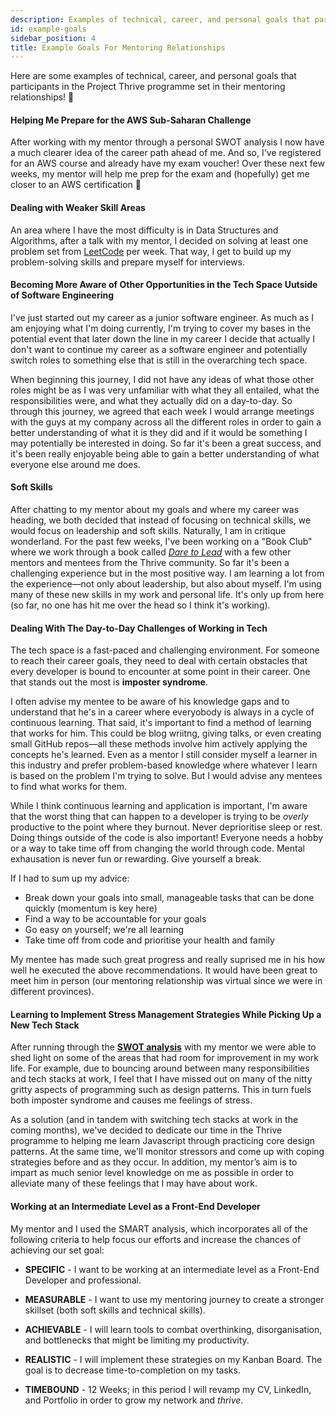 ```yaml
---
description: Examples of technical, career, and personal goals that participants in the Project Thrive programme set in their mentoring relationships
id: example-goals
sidebar_position: 4
title: Example Goals For Mentoring Relationships
---
```


<head>
    <meta property="og:title" content="Example Goals for Mentoring Relationships" />
    <meta property="og:type" content="article" />
    <meta property="og:url" content="https://www.developermentoring.guide/docs/community-resources/example-goals" />
</head>

Here are some examples of technical, career, and personal goals that participants in the Project Thrive programme set in their mentoring relationships! 🚀

#### Helping Me Prepare for the AWS Sub-Saharan Challenge

After working with my mentor through a personal SWOT analysis I now have a much clearer idea of the career path ahead of me. And so, I've registered for an AWS course and already have my exam voucher! Over these next few weeks, my mentor will help me prep for the exam and (hopefully) get me closer to an AWS certification 🤞

#### Dealing with Weaker Skill Areas

An area where I have the most difficulty is in Data Structures and Algorithms, after a talk with my mentor, I decided on solving at least one problem set from [LeetCode](https://leetcode.com/) per week. That way, I get to build up my problem-solving skills and prepare myself for interviews.

#### Becoming More Aware of Other Opportunities in the Tech Space Uutside of Software Engineering

I've just started out my career as a junior software engineer. As much as I am enjoying what I'm doing currently, I'm trying to cover my bases in the potential event that later down the line in my career I decide that actually I don't want to continue my career as a software engineer and potentially switch roles to something else that is still in the overarching tech space.

When beginning this journey, I did not have any ideas of what those other roles might be as I was very unfamiliar with what they all entailed, what the responsibilities were, and what they actually did on a day-to-day. So through this journey, we agreed that each week I would arrange meetings with the guys at my company across all the different roles in order to gain a better understanding of what it is they did and if it would be something I may potentially be interested in doing. So far it's been a great success, and it's been really enjoyable being able to gain a better understanding of what everyone else around me does.

#### Soft Skills

After chatting to my mentor about my goals and where my career was heading, we both decided that instead of focusing on technical skills, we would focus on leadership and soft skills. Naturally, I am in critique wonderland. For the past few weeks, I've been working on a "Book Club" where we work through a book called [*Dare to Lead*](https://www.amazon.com/Dare-Lead-Brave-Conversations-Hearts/dp/0399592520) with a few other mentors and mentees from the Thrive community. So far it's been a challenging experience but in the most positive way. I am learning a lot from the experience—not only about leadership, but also about myself. I'm using many of these new skills in my work and personal life. It's only up from here (so far, no one has hit me over the head so I think it's working).

#### Dealing With The Day-to-Day Challenges of Working in Tech

The tech space is a fast-paced and challenging environment. For someone to reach their career goals, they need to deal with certain obstacles that every developer is bound to encounter at some point in their career. One that stands out the most is **imposter syndrome**.

I often advise my mentee to be aware of his knowledge gaps and to understand that he's in a career where everyobody is always in a cycle of continuous learning. That said, it's important to find a method of learning that works for him. This could be blog wriitng, giving talks, or even creating small GitHub repos—all these methods involve him actively applying the concepts he's learned. Even as a mentor I still consider myself a learner in this industry and prefer problem-based knowledge where whatever I learn is based on the problem I'm trying to solve. But I would advise any mentees to find what works for them.

While I think continuous learning and application is important, I'm aware that the worst thing that can happen to a developer is trying to be *overly* productive to the point where they burnout. Never deprioritise sleep or rest. Doing things outside of the code is also important! Everyone needs a hobby or a way to take time off from changing the world through code. Mental exhausation is never fun or rewarding. Give yourself a break.

If I had to sum up my advice:

- Break down your goals into small, manageable tasks that can be done quickly (momentum is key here)
- Find a way to be accountable for your goals
- Go easy on yourself; we're all learning
- Take time off from code and prioritise your health and family

My mentee has made such great progress and really suprised me in his how well he executed the above recommendations. It would have been great to meet him in person (our mentoring relationship was virtual since we were in different provinces).

#### Learning to Implement Stress Management Strategies While Picking Up a New Tech Stack

After running through the [**SWOT analysis**](https://www.developermentoring.guide/docs/essential-mentoring-resources/personal-swot-analysis) with my mentor we were able to shed light on some of the areas that had room for improvement in my work life. For example, due to bouncing around between many responsibilities and tech stacks at work, I feel that I have missed out on many of the nitty gritty aspects of programming such as design patterns. This in turn fuels both imposter syndrome and causes me feelings of stress.

As a solution (and in tandem with switching tech stacks at work in the coming months), we've decided to dedicate our time in the Thrive programme to helping me learn Javascript through practicing core design patterns. At the same time, we'll monitor stressors and come up with coping strategies before and as they occur. In addition, my mentor’s aim is to impart as much senior level knowledge on me as possible in order to alleviate many of these feelings that I may have about work.

#### Working at an Intermediate Level as a Front-End Developer

My mentor and I used the SMART analysis, which incorporates all of the following criteria to help focus our efforts and increase the chances of achieving our set goal:

- **SPECIFIC** - I want to be working at an intermediate level as a Front-End Developer and professional.

- **MEASURABLE** - I want to use my mentoring journey to create a stronger skillset (both soft skills and technical skills).

- **ACHIEVABLE** - I will learn tools to combat overthinking, disorganisation, and bottlenecks that might be limiting my productivity.

- **REALISTIC** - I will implement these strategies on my Kanban Board. The goal is to decrease time-to-completion on my tasks.

- **TIMEBOUND** - 12 Weeks; in this period I will revamp my CV, LinkedIn, and Portfolio in order to grow my network and *thrive*.
